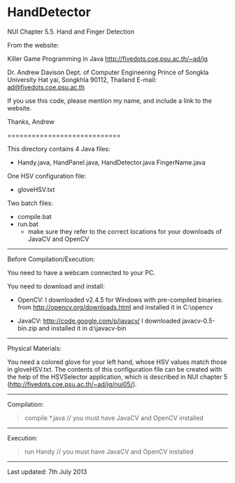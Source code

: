 # HandDetector

NUI Chapter 5.5. Hand and Finger Detection

From the website:

  Killer Game Programming in Java
  http://fivedots.coe.psu.ac.th/~ad/jg

  Dr. Andrew Davison
  Dept. of Computer Engineering
  Prince of Songkla University
  Hat yai, Songkhla 90112, Thailand
  E-mail: ad@fivedots.coe.psu.ac.th


If you use this code, please mention my name, and include a link
to the website.

Thanks,
  Andrew

============================

This directory contains 4 Java files:
  * Handy.java, HandPanel.java,
    HandDetector.java FingerName.java

One HSV configuration file:
  * gloveHSV.txt


Two batch files:
  * compile.bat
  * run.bat
     - make sure they refer to the correct locations for your
       downloads of JavaCV and OpenCV


----------------------------
Before Compilation/Execution:

You need to have a webcam connected to your PC.

You need to download and install:

  * OpenCV:  I downloaded v2.4.5 for Windows with pre-compiled binaries:
             from http://opencv.org/downloads.html
             and installed it in C:\opencv

  * JavaCV:  http://code.google.com/p/javacv/
             I downloaded javacv-0.5-bin.zip
             and installed it in d:\javacv-bin

----------------------------
Physical Materials:

You need a colored glove for your left hand, whose HSV values match those in 
gloveHSV.txt. The contents of this configuration file
can be created with the help of the HSVSelector application, which is described
in NUI chapter 5 (http://fivedots.coe.psu.ac.th/~ad/jg/nui05/).

----------------------------
Compilation:

> compile *.java
    // you must have JavaCV and OpenCV installed

----------------------------
Execution:

> run Handy
    // you must have JavaCV and OpenCV installed

----------------------------
Last updated: 7th July 2013
